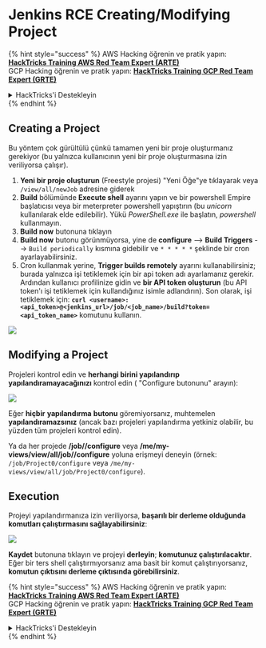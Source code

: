 # Jenkins RCE Creating/Modifying Project

{% hint style="success" %}
AWS Hacking öğrenin ve pratik yapın:<img src="../../.gitbook/assets/image (1).png" alt="" data-size="line">[**HackTricks Training AWS Red Team Expert (ARTE)**](https://training.hacktricks.xyz/courses/arte)<img src="../../.gitbook/assets/image (1).png" alt="" data-size="line">\
GCP Hacking öğrenin ve pratik yapın: <img src="../../.gitbook/assets/image (2).png" alt="" data-size="line">[**HackTricks Training GCP Red Team Expert (GRTE)**<img src="../../.gitbook/assets/image (2).png" alt="" data-size="line">](https://training.hacktricks.xyz/courses/grte)

<details>

<summary>HackTricks'i Destekleyin</summary>

* [**abonelik planlarını**](https://github.com/sponsors/carlospolop) kontrol edin!
* **💬 [**Discord grubuna**](https://discord.gg/hRep4RUj7f) veya [**telegram grubuna**](https://t.me/peass) katılın ya da **Twitter'da** 🐦 [**@hacktricks\_live**](https://twitter.com/hacktricks\_live)** bizi takip edin.**
* **Hacking ipuçlarını paylaşmak için** [**HackTricks**](https://github.com/carlospolop/hacktricks) ve [**HackTricks Cloud**](https://github.com/carlospolop/hacktricks-cloud) github reposuna PR gönderin.

</details>
{% endhint %}

## Creating a Project

Bu yöntem çok gürültülü çünkü tamamen yeni bir proje oluşturmanız gerekiyor (bu yalnızca kullanıcının yeni bir proje oluşturmasına izin veriliyorsa çalışır).

1. **Yeni bir proje oluşturun** (Freestyle projesi) "Yeni Öğe"ye tıklayarak veya `/view/all/newJob` adresine giderek
2. **Build** bölümünde **Execute shell** ayarını yapın ve bir powershell Empire başlatıcısı veya bir meterpreter powershell yapıştırın (bu _unicorn_ kullanılarak elde edilebilir). Yükü _PowerShell.exe_ ile başlatın, _powershell_ kullanmayın.
3. **Build now** butonuna tıklayın
1. **Build now** butonu görünmüyorsa, yine de **configure** --> **Build Triggers** --> `Build periodically` kısmına gidebilir ve `* * * * *` şeklinde bir cron ayarlayabilirsiniz.
2. Cron kullanmak yerine, **Trigger builds remotely** ayarını kullanabilirsiniz; burada yalnızca işi tetiklemek için bir api token adı ayarlamanız gerekir. Ardından kullanıcı profilinize gidin ve **bir API token oluşturun** (bu API token'ı işi tetiklemek için kullandığınız isimle adlandırın). Son olarak, işi tetiklemek için: **`curl <username>:<api_token>@<jenkins_url>/job/<job_name>/build?token=<api_token_name>`** komutunu kullanın.

![](<../../.gitbook/assets/image (165).png>)

## Modifying a Project

Projeleri kontrol edin ve **herhangi birini yapılandırıp yapılandıramayacağınızı** kontrol edin ( "Configure butonunu" arayın):

![](<../../.gitbook/assets/image (265).png>)

Eğer **hiçbir** **yapılandırma** **butonu** göremiyorsanız, muhtemelen **yapılandıramazsınız** (ancak bazı projeleri yapılandırma yetkiniz olabilir, bu yüzden tüm projeleri kontrol edin).

Ya da her projede **/job/<proj-name>/configure** veya **/me/my-views/view/all/job/<proj-name>/configure** yoluna erişmeyi deneyin (örnek: `/job/Project0/configure` veya `/me/my-views/view/all/job/Project0/configure`).

## Execution

Projeyi yapılandırmanıza izin veriliyorsa, **başarılı bir derleme olduğunda komutları çalıştırmasını sağlayabilirsiniz**:

![](<../../.gitbook/assets/image (98).png>)

**Kaydet** butonuna tıklayın ve projeyi **derleyin**; **komutunuz çalıştırılacaktır**.\
Eğer bir ters shell çalıştırmıyorsanız ama basit bir komut çalıştırıyorsanız, **komutun çıktısını derleme çıktısında görebilirsiniz**.

{% hint style="success" %}
AWS Hacking öğrenin ve pratik yapın:<img src="../../.gitbook/assets/image (1).png" alt="" data-size="line">[**HackTricks Training AWS Red Team Expert (ARTE)**](https://training.hacktricks.xyz/courses/arte)<img src="../../.gitbook/assets/image (1).png" alt="" data-size="line">\
GCP Hacking öğrenin ve pratik yapın: <img src="../../.gitbook/assets/image (2).png" alt="" data-size="line">[**HackTricks Training GCP Red Team Expert (GRTE)**<img src="../../.gitbook/assets/image (2).png" alt="" data-size="line">](https://training.hacktricks.xyz/courses/grte)

<details>

<summary>HackTricks'i Destekleyin</summary>

* [**abonelik planlarını**](https://github.com/sponsors/carlospolop) kontrol edin!
* **💬 [**Discord grubuna**](https://discord.gg/hRep4RUj7f) veya [**telegram grubuna**](https://t.me/peass) katılın ya da **Twitter'da** 🐦 [**@hacktricks\_live**](https://twitter.com/hacktricks\_live)** bizi takip edin.**
* **Hacking ipuçlarını paylaşmak için** [**HackTricks**](https://github.com/carlospolop/hacktricks) ve [**HackTricks Cloud**](https://github.com/carlospolop/hacktricks-cloud) github reposuna PR gönderin.

</details>
{% endhint %}
